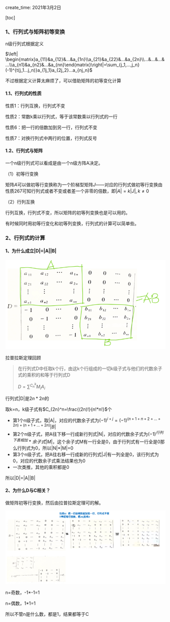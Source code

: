 create_time: 2021年3月2日

[toc]

### 1、行列式与矩阵初等变换

n级行列式根据定义

$\left| \begin{matrix}a_{11}&a_{12}&...&a_{1n}\\a_{21}&a_{22}&...&a_{2n}\\...&...&...&...\\a_{n1}&a_{n2}&...&a_{nn}\end{matrix}\right|=\sum_{j_1,...,j_n}(-1)^{t(j_1...j_n)}a_{1j_1}a_{2j_2}...a_{nj_n}$

不过根据定义计算太麻烦了，可以借助矩阵的初等变化计算



#### 1.1、行列式的性质

性质1：行列互换，行列式不变

性质2：常数k乘以行列式，等于该常数乘以行列式的一行

性质6：把一行的倍数加到另一行，行列式不变

性质7：对换行列式中两行的位置，行列式反号



#### 1.2、行列式与矩阵

一个n级行列式可以看成是由一个n级方阵A决定。

（1）初等行变换

矩阵$A$可以做初等行变换称为一个阶梯型矩阵$J$——对应的行列式做初等行变换由性质267可知行列式或者不变或者差一个非零的倍数，即$|A|=k|J|,k\neq0$

（2）行列互换

行列互换，行列式不变，所以矩阵的初等列变换也是可以用的。

有时候同时用初等行变化和初等列变换，行列式的计算可以简单些。



### 2、行列式的计算

#### 1、为什么成立|D|=|A||B|

![image-20210302230448115](.\images\行列式的拆分.jpg)

拉普拉斯定理回顾

> 在行列式D中任取k个行，由这k个行组成的一切k级子式与他们的代数余子式的乘积的和等于行列式D
>
> $D = \sum^{C_n^k} M_iA_i$

行列式|D|是$2n*2n$的

取k=n，k级子式有$C_{2n}^n=\frac{(2n)!}{n!*n!}$个

* 第1个n级子式，取|A|，对应的代数余子式为$(-1)^{i+j} = (-1)^{(n+1+n+2+...+2n)+(n+1+...+2n)}|B|$
* 第2个n级子式，把A往下移一行成新行列式|N|，对应的代数余子式为$(-1)^{行列下表相加}*余子式|M|$，这个余子式M有一行全是0，由于行列式有一行全是0那么行列式为0，所以|N|*|M|=0
* 第3个n级子式，把A往右移一行成新的行列式|J|有一列全是0，该行列式为0，对应的代数余子式乘法结果也为0
* 一次类推，其他的乘积都是0

所以|D|=|A||B|



#### 2、为什么D与C相关？

做矩阵初等行变换，然后由拉普拉斯定理可的解。

![image-20210306160942509](.\images\D=C.jpg)

n=奇数，-1*-1=1

n=偶数，1*1=1

所以不管n是什么数，都是1，结果都等于C

